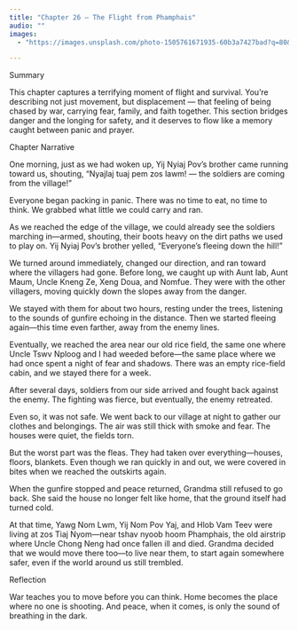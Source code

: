 ```yaml
---
title: "Chapter 26 — The Flight from Phamphais"
audio: ""
images:
  - "https://images.unsplash.com/photo-1505761671935-60b3a7427bad?q=80&w=1600&auto=format&fit=crop"

---
```


Summary

This chapter captures a terrifying moment of flight and survival. You’re describing not just movement, but displacement — that feeling of being chased by war, carrying fear, family, and faith together. This section bridges danger and the longing for safety, and it deserves to flow like a memory caught between panic and prayer.

Chapter Narrative

One morning, just as we had woken up, Yij Nyiaj Pov’s brother came running toward us, shouting,
“Nyajlaj tuaj pem zos lawm! — the soldiers are coming from the village!”

Everyone began packing in panic. There was no time to eat, no time to think. We grabbed what little we could carry and ran.

As we reached the edge of the village, we could already see the soldiers marching in—armed, shouting, their boots heavy on the dirt paths we used to play on. Yij Nyiaj Pov’s brother yelled, “Everyone’s fleeing down the hill!”

We turned around immediately, changed our direction, and ran toward where the villagers had gone. Before long, we caught up with Aunt Iab, Aunt Maum, Uncle Kneng Ze, Xeng Doua, and Nomfue. They were with the other villagers, moving quickly down the slopes away from the danger.

We stayed with them for about two hours, resting under the trees, listening to the sounds of gunfire echoing in the distance. Then we started fleeing again—this time even farther, away from the enemy lines.

Eventually, we reached the area near our old rice field, the same one where Uncle Tswv Nploog and I had weeded before—the same place where we had once spent a night of fear and shadows. There was an empty rice-field cabin, and we stayed there for a week.

After several days, soldiers from our side arrived and fought back against the enemy. The fighting was fierce, but eventually, the enemy retreated.

Even so, it was not safe. We went back to our village at night to gather our clothes and belongings. The air was still thick with smoke and fear. The houses were quiet, the fields torn.

But the worst part was the fleas. They had taken over everything—houses, floors, blankets. Even though we ran quickly in and out, we were covered in bites when we reached the outskirts again.

When the gunfire stopped and peace returned, Grandma still refused to go back. She said the house no longer felt like home, that the ground itself had turned cold.

At that time, Yawg Nom Lwm, Yij Nom Pov Yaj, and Hlob Vam Teev were living at zos Tiaj Nyom—near tshav nyoob hoom Phamphais, the old airstrip where Uncle Chong Neng had once fallen ill and died. Grandma decided that we would move there too—to live near them, to start again somewhere safer, even if the world around us still trembled.

Reflection

War teaches you to move before you can think.
Home becomes the place where no one is shooting.
And peace, when it comes, is only the sound of breathing in the dark.